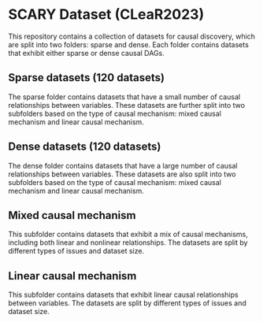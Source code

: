 # SCARY Dataset (CLeaR2023)

This repository contains a collection of datasets for causal discovery, which are split into two folders: sparse and dense. Each folder contains datasets that exhibit either sparse or dense causal DAGs.

## Sparse datasets (120 datasets)
The sparse folder contains datasets that have a small number of causal relationships between variables. These datasets are further split into two subfolders based on the type of causal mechanism: mixed causal mechanism and linear causal mechanism.

## Dense datasets (120 datasets)
The dense folder contains datasets that have a large number of causal relationships between variables. These datasets are also split into two subfolders based on the type of causal mechanism: mixed causal mechanism and linear causal mechanism.

## Mixed causal mechanism
This subfolder contains datasets that exhibit a mix of causal mechanisms, including both linear and nonlinear relationships. The datasets are split by different types of issues and dataset size.

## Linear causal mechanism
This subfolder contains datasets that exhibit linear causal relationships between variables. The datasets are split by different types of issues and dataset size.

